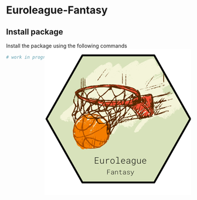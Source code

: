 # Euroleague-Fantasy


## Install package
Install the package using the following commands  <img align="right" src="Euroleague_Fantasy_logo.png" width=400>
```r 
# work in progress

```
